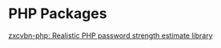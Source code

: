 # PHP Packages

[zxcvbn-php: Realistic PHP password strength estimate library](https://github.com/bjeavons/zxcvbn-php)
